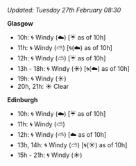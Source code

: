 *Updated: Tuesday 27th February 08:30*

**Glasgow**

* 10h: :cyclone: Windy (:cloud:) [:umbrella: as of 10h]
* 11h: :cyclone: Windy (:partly_sunny:) [:cyclone:(:cloud:) as of 10h]
* 12h: :cyclone: Windy (:partly_sunny:) [:umbrella: as of 10h]
* 13h - 18h: :cyclone: Windy (:sunny:) [:cyclone:(:cloud:) as of 10h]
* 19h: :cyclone: Windy (:sunny:)
* 20h, 21h: :sunny: Clear

**Edinburgh**

* 10h: :cyclone: Windy (:cloud:) [:umbrella: as of 10h]
* 11h: :cyclone: Windy (:partly_sunny:)
* 12h: :cyclone: Windy (:partly_sunny:) [:cloud: as of 10h]
* 13h, 14h: :cyclone: Windy (:partly_sunny:) [:cyclone:(:sunny:) as of 10h]
* 15h - 21h: :cyclone: Windy (:sunny:)
